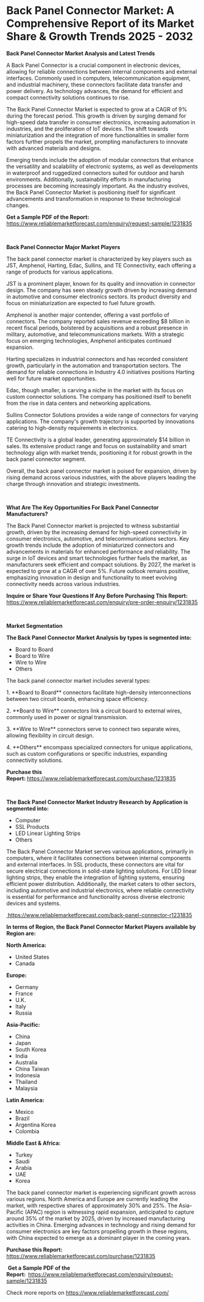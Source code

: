 <p><h1>Back Panel Connector Market: A Comprehensive Report of its Market Share & Growth Trends 2025 - 2032</h1></p><p><strong>Back Panel Connector Market Analysis and Latest Trends</strong></p>
<p><p>A Back Panel Connector is a crucial component in electronic devices, allowing for reliable connections between internal components and external interfaces. Commonly used in computers, telecommunication equipment, and industrial machinery, these connectors facilitate data transfer and power delivery. As technology advances, the demand for efficient and compact connectivity solutions continues to rise.</p><p>The Back Panel Connector Market is expected to grow at a CAGR of 9% during the forecast period. This growth is driven by surging demand for high-speed data transfer in consumer electronics, increasing automation in industries, and the proliferation of IoT devices. The shift towards miniaturization and the integration of more functionalities in smaller form factors further propels the market, prompting manufacturers to innovate with advanced materials and designs.</p><p>Emerging trends include the adoption of modular connectors that enhance the versatility and scalability of electronic systems, as well as developments in waterproof and ruggedized connectors suited for outdoor and harsh environments. Additionally, sustainability efforts in manufacturing processes are becoming increasingly important. As the industry evolves, the Back Panel Connector Market is positioning itself for significant advancements and transformation in response to these technological changes.</p></p>
<p><strong>Get a Sample PDF of the Report:&nbsp;</strong> <a href="https://www.reliablemarketforecast.com/enquiry/request-sample/1231835?utm_campaign=2866&utm_medium=2&utm_source=Github&utm_content=ia&utm_term=06042025&utm_id=back-panel-connector">https://www.reliablemarketforecast.com/enquiry/request-sample/1231835</a></p>
<p>&nbsp;</p>
<p><strong>Back Panel Connector Major Market Players</strong></p>
<p><p>The back panel connector market is characterized by key players such as JST, Amphenol, Harting, Edac, Sullins, and TE Connectivity, each offering a range of products for various applications. </p><p>JST is a prominent player, known for its quality and innovation in connector design. The company has seen steady growth driven by increasing demand in automotive and consumer electronics sectors. Its product diversity and focus on miniaturization are expected to fuel future growth.</p><p>Amphenol is another major contender, offering a vast portfolio of connectors. The company reported sales revenue exceeding $8 billion in recent fiscal periods, bolstered by acquisitions and a robust presence in military, automotive, and telecommunications markets. With a strategic focus on emerging technologies, Amphenol anticipates continued expansion.</p><p>Harting specializes in industrial connectors and has recorded consistent growth, particularly in the automation and transportation sectors. The demand for reliable connections in Industry 4.0 initiatives positions Harting well for future market opportunities.</p><p>Edac, though smaller, is carving a niche in the market with its focus on custom connector solutions. The company has positioned itself to benefit from the rise in data centers and networking applications.</p><p>Sullins Connector Solutions provides a wide range of connectors for varying applications. The company's growth trajectory is supported by innovations catering to high-density requirements in electronics.</p><p>TE Connectivity is a global leader, generating approximately $14 billion in sales. Its extensive product range and focus on sustainability and smart technology align with market trends, positioning it for robust growth in the back panel connector segment.</p><p>Overall, the back panel connector market is poised for expansion, driven by rising demand across various industries, with the above players leading the charge through innovation and strategic investments.</p></p>
<p>&nbsp;</p>
<p><strong>What Are The Key Opportunities For Back Panel Connector Manufacturers?</strong></p>
<p><p>The Back Panel Connector market is projected to witness substantial growth, driven by the increasing demand for high-speed connectivity in consumer electronics, automotive, and telecommunications sectors. Key growth trends include the adoption of miniaturized connectors and advancements in materials for enhanced performance and reliability. The surge in IoT devices and smart technologies further fuels the market, as manufacturers seek efficient and compact solutions. By 2027, the market is expected to grow at a CAGR of over 5%. Future outlook remains positive, emphasizing innovation in design and functionality to meet evolving connectivity needs across various industries.</p></p>
<p><strong>Inquire or Share Your Questions If Any Before Purchasing This Report:</strong> <a href="https://www.reliablemarketforecast.com/enquiry/pre-order-enquiry/1231835?utm_campaign=2866&utm_medium=2&utm_source=Github&utm_content=ia&utm_term=06042025&utm_id=back-panel-connector">https://www.reliablemarketforecast.com/enquiry/pre-order-enquiry/1231835</a></p>
<p>&nbsp;</p>
<p><strong>Market Segmentation</strong></p>
<p><strong>The Back Panel Connector Market Analysis by types is segmented into:</strong></p>
<p><ul><li>Board to Board</li><li>Board to Wire</li><li>Wire to Wire</li><li>Others</li></ul></p>
<p><p>The back panel connector market includes several types: </p><p>1. **Board to Board** connectors facilitate high-density interconnections between two circuit boards, enhancing space efficiency. </p><p>2. **Board to Wire** connectors link a circuit board to external wires, commonly used in power or signal transmission. </p><p>3. **Wire to Wire** connectors serve to connect two separate wires, allowing flexibility in circuit design. </p><p>4. **Others** encompass specialized connectors for unique applications, such as custom configurations or specific industries, expanding connectivity solutions.</p></p>
<p><strong>Purchase this Report:&nbsp;</strong><a href="https://www.reliablemarketforecast.com/purchase/1231835?utm_campaign=2866&utm_medium=2&utm_source=Github&utm_content=ia&utm_term=06042025&utm_id=back-panel-connector">https://www.reliablemarketforecast.com/purchase/1231835</a></p>
<p>&nbsp;</p>
<p><strong>The Back Panel Connector Market Industry Research by Application is segmented into:</strong></p>
<p><ul><li>Computer</li><li>SSL Products</li><li>LED Linear Lighting Strips</li><li>Others</li></ul></p>
<p><p>The Back Panel Connector Market serves various applications, primarily in computers, where it facilitates connections between internal components and external interfaces. In SSL products, these connectors are vital for secure electrical connections in solid-state lighting solutions. For LED linear lighting strips, they enable the integration of lighting systems, ensuring efficient power distribution. Additionally, the market caters to other sectors, including automotive and industrial electronics, where reliable connectivity is essential for performance and functionality across diverse electronic devices and systems.</p></p>
<p><a href="https://www.reliablemarketforecast.com/back-panel-connector-r1231835?utm_campaign=2866&utm_medium=2&utm_source=Github&utm_content=ia&utm_term=06042025&utm_id=back-panel-connector">&nbsp;https://www.reliablemarketforecast.com/back-panel-connector-r1231835</a></p>
<p><strong>In terms of Region, the Back Panel Connector Market Players available by Region are:</strong></p>
<p>
    <p> <strong> North America: </strong>
        <ul>
            <li>United States</li>
            <li>Canada</li>
        </ul>
        </p> 
    <p> <strong> Europe: </strong>
        <ul>
            <li>Germany</li>
            <li>France</li>
            <li>U.K.</li>
            <li>Italy</li>
            <li>Russia</li>
        </ul>
        </p> 
    <p> <strong> Asia-Pacific: </strong>
        <ul>
            <li>China</li>
            <li>Japan</li>
            <li>South Korea</li>
            <li>India</li>
            <li>Australia</li>
            <li>China Taiwan</li>
            <li>Indonesia</li>
            <li>Thailand</li>
            <li>Malaysia</li>
        </ul>
        </p> 
    <p> <strong> Latin America: </strong>
        <ul>
            <li>Mexico</li>
            <li>Brazil</li>
            <li>Argentina Korea</li>
            <li>Colombia</li>
        </ul>
        </p> 
    <p> <strong> Middle East & Africa: </strong>
        <ul>
            <li>Turkey</li>
            <li>Saudi</li>
            <li>Arabia</li>
            <li>UAE</li>
            <li>Korea</li>
        </ul>
    </p>
    </p>
<p><p>The back panel connector market is experiencing significant growth across various regions. North America and Europe are currently leading the market, with respective shares of approximately 30% and 25%. The Asia-Pacific (APAC) region is witnessing rapid expansion, anticipated to capture around 35% of the market by 2025, driven by increased manufacturing activities in China. Emerging advances in technology and rising demand for consumer electronics are key factors propelling growth in these regions, with China expected to emerge as a dominant player in the coming years.</p></p>
<p><strong>Purchase this Report: </strong><a href="https://www.reliablemarketforecast.com/purchase/1231835?utm_campaign=2866&utm_medium=2&utm_source=Github&utm_content=ia&utm_term=06042025&utm_id=back-panel-connector">https://www.reliablemarketforecast.com/purchase/1231835</a></p>
<p>&nbsp;<strong>Get a Sample PDF of the Report:&nbsp;&nbsp;</strong><a href="https://www.reliablemarketforecast.com/enquiry/request-sample/1231835?utm_campaign=2866&utm_medium=2&utm_source=Github&utm_content=ia&utm_term=06042025&utm_id=back-panel-connector">https://www.reliablemarketforecast.com/enquiry/request-sample/1231835</a></p>
<p><strong></strong></p>
<p>Check more reports on <a href="https://www.reliablemarketforecast.com/?utm_campaign=2866&utm_medium=2&utm_source=Github&utm_content=ia&utm_term=06042025&utm_id=back-panel-connector">https://www.reliablemarketforecast.com/</a></p>